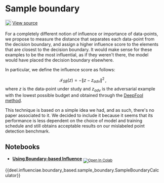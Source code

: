 # Sample boundary

<sub><img src="https://upload.wikimedia.org/wikipedia/commons/9/91/Octicons-mark-github.svg" width="20">
</sub>[View source](https://github.com/deel-ai/influenciae/blob/main/deel/influenciae/boundary_based/sample_boundary.py)

For a completely different notion of influence or importance of data-points, we propose to measure the distance that
separates each data-point from the decision boundary, and assign a higher influence score to the elements that are 
closest to the decision boundary. It would make sense for these examples to be the most influential, as if they weren't
there, the model would have placed the decision boundary elsewhere.

In particular, we define the influence score as follows:

$$ \mathcal{I}_{SB} (z) = - \lVert z - z_{adv} \rVert^2 \, , $$
where $z$ is the data-point under study and $z_{adv}$ is the adversarial example with the lowest possible budget 
and obtained through the [DeepFool method](https://arxiv.org/abs/1511.04599).

This technique is based on a simple idea we had, and as such, there's no paper associated to it. We decided to include
it because it seems that its performance is less dependent on the choice of model and training schedule and still
obtains acceptable results on our mislabeled point detection benchmark.

## Notebooks

- [**Using Boundary-based Influence**](https://colab.research.google.com/drive/1785eHgT91FfqG1f25s7ovqd6JhP5uklh?usp=sharing) <sub> [![Open In Colab](https://colab.research.google.com/assets/colab-badge.svg)](https://colab.research.google.com/drive/1785eHgT91FfqG1f25s7ovqd6JhP5uklh?usp=sharing) </sub>

{{deel.influenciae.boundary_based.sample_boundary.SampleBoundaryCalculator}}
